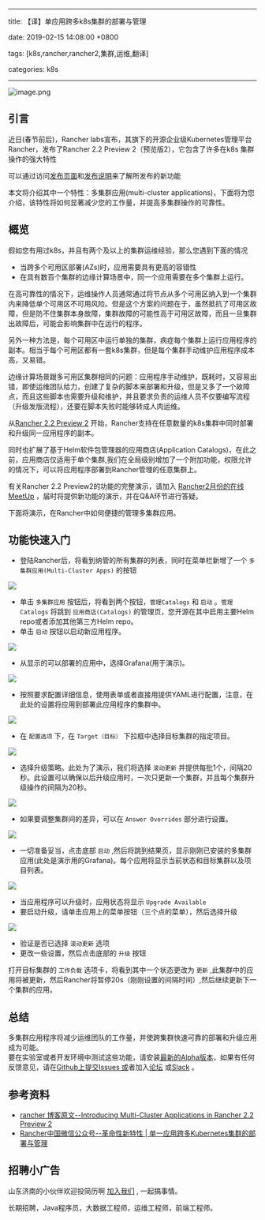 
---

title: 【译】单应用跨多k8s集群的部署与管理

date: 2019-02-15 14:08:00 +0800

tags: [k8s,rancher,rancher2,集群,运维,翻译]

categories: k8s

---



![image.png](https://cdn.nlark.com/yuque/0/2019/png/226273/1550147773034-220bf087-600f-47dd-9d24-65ac37f79d65.png#align=left&display=inline&height=371&name=image.png&originHeight=371&originWidth=746&size=38965&width=746)


<a name="e4568847"></a>
## 引言
近日(春节前后)，Rancher labs宣布，其旗下的开源企业级Kubernetes管理平台Rancher，发布了Rancher 2.2 Preview 2（预览版2），它包含了许多在k8s 集群操作的强大特性

可以通过访问[发布页面](https://rancher.com/products/rancher/2.2/)和[发布说明](https://github.com/rancher/rancher/releases/tag/v2.2.0-alpha6)来了解所发布的新功能

本文将介绍其中一个特性：多集群应用(multi-cluster applications)，下面将为您介绍，该特性将如何显著减少您的工作量，并提高多集群操作的可靠性。

<a name="86385379"></a>
## 概览

假如您有用过k8s，并且有两个及以上的集群运维经验，那么您遇到下面的情况

- 当跨多个可用区部署(AZs)时，应用需要具有更高的容错性
- 在具有数百个集群的边缘计算场景中，同一个应用需要在多个集群上运行。

在高可靠性的情况下，运维操作人员通常通过将节点从多个可用区纳入到一个集群内来降低单个可用区不可用风险。但是这个方案的问题在于，虽然抵抗了可用区故障，但是防不住集群本身故障，集群故障的可能性高于可用区故障，而且一旦集群出故障后，可能会影响集群中在运行的程序。

另外一种方法是，每个可用区中运行单独的集群，病症每个集群上运行应用程序的副本。相当于每个可用区都有一套k8s集群，但是每个集群手动维护应用程序成本高，又易错。

边缘计算场景跟多可用区集群相同的问题：应用程序手动维护，既耗时，又容易出错，即使运维团队给力，创建了复杂的脚本来部署和升级，但是又多了一个故障点，而且这些脚本也需要升级和维护，并且要求负责的运维人员不仅要编写流程（升级发版流程），还要在脚本失败时能够转成人肉运维。

从[Rancher 2.2 Preview 2](https://github.com/rancher/rancher/releases/tag/v2.2.0-alpha6) 开始，Rancher支持在任意数量的k8s集群中同时部署和升级同一应用程序的副本。

同时也扩展了基于Helm软件包管理器的应用商店(Application Catalogs)，在此之前，应用商店仅适用于单个集群,我们在全局级别增加了一个附加功能，权限允许的情况下，可以将应用程序部署到Rancher管理的任意集群上。

有关Rancher 2.2 Preview2的功能的完整演示，请加入 [Rancher2月份的在线MeetUp](https://rancher.com/events/2019/meetup-multi-cluster-apps/) ，届时将提供新功能的演示，并在Q&A环节进行答疑。

下面将演示，在Rancher中如何便捷的管理多集群应用。

<a name="0fbb09d3"></a>
## 功能快速入门

- 登陆Rancher后，将看到纳管的所有集群的列表，同时在菜单栏新增了一个 `多集群应用(Multi-Cluster Apps)` 的按钮

![](https://cdn.nlark.com/yuque/0/2019/png/226273/1550210384952-8bbbfcb0-e3d7-42f2-b55f-456323970275.png#align=left&display=inline&height=265&originHeight=568&originWidth=1600&size=0&width=746)

- 单击 `多集群应用` 按钮后，将看到两个按钮，`管理Catalogs` 和 `启动` 。`管理Catalogs` 将跳到 `应用商店(Catalogs)` 的管理页，您开源在其中启用主要Helm repo或者添加其他第三方Helm repo。
- 单击 `启动` 按钮以启动新应用程序。

![](https://cdn.nlark.com/yuque/0/2019/png/226273/1550210400369-8dd2c530-bffc-484b-8081-310fb69f06b7.png#align=left&display=inline&height=319&originHeight=685&originWidth=1600&size=0&width=746)

- 从显示的可以部署的应用中，选择Grafana(用于演示)。

![](https://cdn.nlark.com/yuque/0/2019/png/226273/1550210419223-c687bf46-93e1-428d-82bc-754a460cdc4b.png#align=left&display=inline&height=298&originHeight=640&originWidth=1600&size=0&width=746)

- 按照要求配置详细信息，使用表单或者直接用提供YAML进行配置，注意，在此处的设置将应用到部署此应用程序的集群中。

![](https://cdn.nlark.com/yuque/0/2019/png/226273/1550210430368-f065ea71-821c-4458-bd14-7457822473bb.png#align=left&display=inline&height=520&originHeight=1115&originWidth=1600&size=0&width=746)

- 在 `配置选项` 下，在 `Target（目标）` 下拉框中选择目标集群的指定项目。

![](https://cdn.nlark.com/yuque/0/2019/png/226273/1550210444391-421fb9d3-d2a5-45ed-89e7-5e4accca5793.png#align=left&display=inline&height=392&originHeight=840&originWidth=1600&size=0&width=746)

- 选择升级策略。此处为了演示，我们将选择 `滚动更新` 并提供每批1个，间隔20秒。此设置可以确保以后升级应用时，一次只更新一个集群，并且每个集群升级操作的间隔为20秒。

![](https://cdn.nlark.com/yuque/0/2019/png/226273/1550210458439-2fd561f6-6ea1-4fdb-bb69-83edb7de2f01.png#align=left&display=inline&height=370&originHeight=794&originWidth=1600&size=0&width=746)

- 如果要调整集群间的差异，可以在 `Answer Overrides` 部分进行设置。

![](https://cdn.nlark.com/yuque/0/2019/png/226273/1550210474235-75246694-14bc-410b-badc-f4bbd81c492d.png#align=left&display=inline&height=270&originHeight=579&originWidth=1600&size=0&width=746)

- 一切准备妥当，点击底部 `启动` ,然后将跳到结果页，显示刚刚已安装的多集群应用(此处是演示用的Grafana)。每个应用将显示当前状态和目标集群以及项目列表。

![](https://cdn.nlark.com/yuque/0/2019/png/226273/1550210490267-a0d665be-27f1-45f6-9988-a2e81c93a3c8.png#align=left&display=inline&height=140&originHeight=301&originWidth=1600&size=0&width=746)

- 当应用程序可以升级时，应用状态将显示 `Upgrade Available` 
- 要启动升级，请单击应用上的菜单按钮（三个点的菜单），然后选择升级

![](https://cdn.nlark.com/yuque/0/2019/png/226273/1550210508332-34b12a85-bcb1-4706-9795-2f839c8aa88d.png#align=left&display=inline&height=287&originHeight=615&originWidth=1600&size=0&width=746)

- 验证是否已选择 `滚动更新` 选项
- 更改一些设置，然后点击底部的 `升级` 按钮

打开目标集群的 `工作负载` 选项卡，将看到其中一个状态更改为 `更新` ,此集群中的应用将被更新，然后Rancher将暂停20s（刚刚设置的间隔时间）,然后继续更新下一个集群的应用。

<a name="25f9c7fa"></a>
## 总结
多集群应用程序将减少运维团队的工作量，并使跨集群快速可靠的部署和升级应用成为可能。<br />要在实验室或者开发环境中测试这些功能，请安装[最新的Alpha版本](https://rancher.com/docs/rancher/v2.x/en/installation/server-tags/#helm-chart-repositories)，如果有任何反馈意见，请在[Github上提交Issues 或](https://github.com/rancher/rancher/issues)者加入[论坛](https://forums.rancher.com/) 或[Slack](https://slack.rancher.io/) 。

<a name="35808e79"></a>
## 参考资料

- [rancher 博客原文--Introducing Multi-Cluster Applications in Rancher 2.2 Preview 2](https://rancher.com/blog/2019/introducing-multi-cluster-apps/)
- [Rancher中国微信公众号--革命性新特性 | 单一应用跨多Kubernetes集群的部署与管理](https://mp.weixin.qq.com/s/yfE22D04D98r8e7BAlD3qg)

<a name="fb674066"></a>
## 招聘小广告

山东济南的小伙伴欢迎投简历啊 [加入我们](https://www.shunnengnet.com/index.php/Home/Contact/join.html) , 一起搞事情。

长期招聘，Java程序员，大数据工程师，运维工程师，前端工程师。


